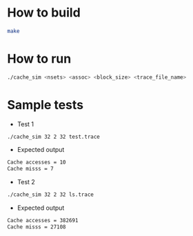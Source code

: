 # How to build
```bash
make
```

# How to run

```bash
./cache_sim <nsets> <assoc> <block_size> <trace_file_name>
```
# Sample tests

- Test 1

```bash
./cache_sim 32 2 32 test.trace
```

- Expected output

```bash
Cache accesses = 10
Cache misss = 7
```
- Test 2

```bash
./cache_sim 32 2 32 ls.trace
```
- Expected output

```bash
Cache accesses = 382691
Cache misss = 27108
```


